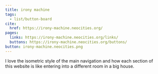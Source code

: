```yaml
---
title: irony machine
tags:
  - list/button-board
cite:
  href: https://irony-machine.neocities.org/
pages:
  links: https://irony-machine.neocities.org/links/
  buttons: https://irony-machine.neocities.org/buttons/
button: irony-machine.neocities.png
---
```


I love the isometric style of the main navigation and how each section of this website is like entering into a different room in a big house.
